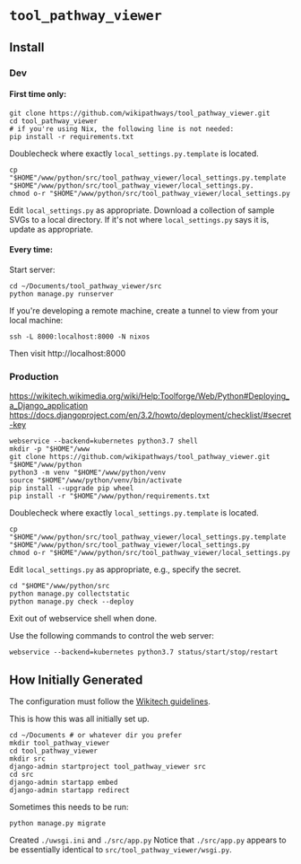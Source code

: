 # `tool_pathway_viewer`

## Install

### Dev

#### First time only:
```
git clone https://github.com/wikipathways/tool_pathway_viewer.git
cd tool_pathway_viewer
# if you're using Nix, the following line is not needed:
pip install -r requirements.txt
```

Doublecheck where exactly `local_settings.py.template` is located.

```
cp "$HOME"/www/python/src/tool_pathway_viewer/local_settings.py.template "$HOME"/www/python/src/tool_pathway_viewer/local_settings.py.
chmod o-r "$HOME"/www/python/src/tool_pathway_viewer/local_settings.py
```

Edit `local_settings.py` as appropriate.
Download a collection of sample SVGs to a local directory. If it's not where `local_settings.py` says it is, update as appropriate.

#### Every time:

Start server:
```
cd ~/Documents/tool_pathway_viewer/src
python manage.py runserver
```

If you're developing a remote machine, create a tunnel to view from your local machine:
```
ssh -L 8000:localhost:8000 -N nixos
```

Then visit http://localhost:8000

### Production

https://wikitech.wikimedia.org/wiki/Help:Toolforge/Web/Python#Deploying_a_Django_application
https://docs.djangoproject.com/en/3.2/howto/deployment/checklist/#secret-key

```
webservice --backend=kubernetes python3.7 shell
mkdir -p "$HOME"/www
git clone https://github.com/wikipathways/tool_pathway_viewer.git "$HOME"/www/python
python3 -m venv "$HOME"/www/python/venv
source "$HOME"/www/python/venv/bin/activate
pip install --upgrade pip wheel
pip install -r "$HOME"/www/python/requirements.txt
```

Doublecheck where exactly `local_settings.py.template` is located.

```
cp "$HOME"/www/python/src/tool_pathway_viewer/local_settings.py.template "$HOME"/www/python/src/tool_pathway_viewer/local_settings.py
chmod o-r "$HOME"/www/python/src/tool_pathway_viewer/local_settings.py
```

Edit `local_settings.py` as appropriate, e.g., specify the secret.

```
cd "$HOME"/www/python/src
python manage.py collectstatic
python manage.py check --deploy
```

Exit out of webservice shell when done.

Use the following commands to control the web server:

```
webservice --backend=kubernetes python3.7 status/start/stop/restart
```

## How Initially Generated

The configuration must follow the [Wikitech guidelines](https://wikitech.wikimedia.org/wiki/Help:Toolforge/Web/Python).

This is how this was all initially set up.

```
cd ~/Documents # or whatever dir you prefer
mkdir tool_pathway_viewer
cd tool_pathway_viewer
mkdir src
django-admin startproject tool_pathway_viewer src
cd src
django-admin startapp embed
django-admin startapp redirect
```

Sometimes this needs to be run:

```
python manage.py migrate
```

Created `./uwsgi.ini` and `./src/app.py` Notice that `./src/app.py` appears to be essentially identical to `src/tool_pathway_viewer/wsgi.py`.
